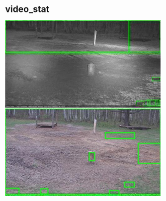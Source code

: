 # video_stat
![20200427-040126-043129](in2/20200427/20200427-040126-043129_0_.jpg)
![20200427-043135-050141](in2/20200427/20200427-043135-050141_0_.jpg)
